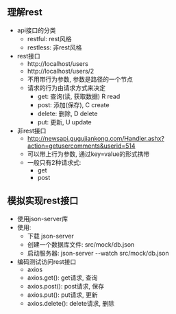 ## 理解rest
  * api接口的分类
    * restful: rest风格
    * restless: 非rest风格
  * rest接口
    * http://localhost/users
    * http://localhost/users/2
    * 不用带行为参数, 参数是路径的一个节点
    * 请求的行为由请求方式来决定
      * get: 查询(读, 获取数据)  R read
      * post: 添加(保存), C create
      * delete: 删除, D delete
      * put: 更新, U update
  * 非rest接口
    * http://newsapi.gugujiankong.com/Handler.ashx?action=getusercomments&userid=514
    * 可以带上行为参数, 通过key=value的形式携带
    * 一般只有2种请求式:
      * get
      * post
## 模拟实现rest接口
  * 使用json-server库
  * 使用:
    * 下载 json-server
    * 创建一个数据库文件: src/mock/db.json
    * 启动服务器: json-server --watch src/mock/db.json
  * 编码测试访问rest接口
    * axios
    * axios.get(): get请求, 查询
    * axios.post(): post请求, 保存
    * axios.put(): put请求, 更新
    * axios.delete(): delete请求, 删除
